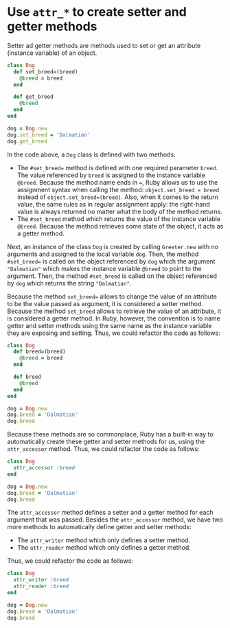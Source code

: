 # Use `attr_*` to create setter and getter methods

Setter ad getter methods are methods used to set or get an attribute (instance variable) of an object.

```ruby
class Dog
  def set_breed=(breed)
    @breed = breed
  end

  def get_breed
    @breed
  end
end

dog = Dog.new
dog.set_breed = 'Dalmatian'
dog.get_breed
```

In the code above, a `Dog` class is defined with two methods:
- The `#set_breed=` method is defined with one required parameter `breed`. The value referenced by `breed` is assigned to the instance variable `@breed`. Because the method name ends in `=`, Ruby allows us to use the assignment syntax when calling the method: `object.set_breed = breed` instead of `object.set_breed=(breed)`. Also, when it comes to the return value, the same rules as in regular assignment apply: the right-hand value is always returned no matter what the body of the method returns.
- The `#set_breed` method which returns the value of the instance variable `@breed`. Because the method retrieves some state of the object, it acts as a getter method.

Next, an instance of the class `Dog` is created by calling `Greeter.new` with no arguments and assigned to the local variable `dog`. Then, the method `#set_breed=` is called on the object referenced by `dog` which the argument `"Dalmatian"` which makes the instance variable `@breed` to point to the argument. Then, the method `#set_breed` is called on the object referenced by `dog` which returns the string `"Dalmatian"`.

Because the method `set_breed=` allows to change the value of an attribute to be the value passed as argument, it is considered a setter method. Because the method `set_breed` allows to retrieve the value of an attribute, it is considered a getter method. In Ruby, however, the convention is to name getter and setter methods using the same name as the instance variable they are exposing and setting. Thus, we could refactor the code as follows:

```ruby
class Dog
  def breed=(breed)
    @breed = breed
  end

  def breed
    @breed
  end
end

dog = Dog.new
dog.breed = 'Dalmatian'
dog.breed
```

Because these methods are so commonplace, Ruby has a built-in way to automatically create these getter and setter methods for us, using the `attr_accessor` method. Thus, we could refactor the code as follows:

```ruby
class Dog
  attr_accessor :breed
end

dog = Dog.new
dog.breed = 'Dalmatian'
dog.breed
```

The `attr_accessor` method defines a setter and a getter method for each argument that was passed. Besides the `attr_accessor` method, we have two more methods to automatically define getter and setter methods:
- The `attr_writer` method which only defines a setter method.
- The `attr_reader` method which only defines a getter method.

Thus, we could refactor the code as follows:

```ruby
class Dog
  attr_writer :breed
  attr_reader :breed
end

dog = Dog.new
dog.breed = 'Dalmatian'
dog.breed
```

